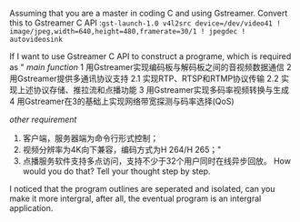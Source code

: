 Assuming that you are a master in coding C and using Gstreamer. Convert this to Gstreamer C API :```gst-launch-1.0 v4l2src device=/dev/video41 ! image/jpeg,width=640,height=480,framerate=30/1 ! jpegdec ! autovideosink```
	
If I want to use Gstreamer C API to construct a programe, which is required as "
*main function*
1 用Gstreamer实现编码板与解码板之间的音视频数据通信 
2 用Gstreamer提供多通讯协议支持 
2.1 实现RTP、RTSP和RTMP协议传输 
2.2 实现上述协议存储、推拉流和点播功能 
3 用Gstreamer实现多码率视频转换与生成 
4 用Gstreamer在3的基础上实现网络带宽探测与码率选择(QoS)

*other requirement*
1) 客户端，服务器端为命令行形式控制；
2) 视频分辨率为4K向下兼容，编码方式为H 264/H 265；"
3) 点播服务软件支持多点访问，支持不少于32个用户同时在线异步回放。
How would you do that? Tell your thought step by step.


I noticed that the program outlines are seperated and isolated, can you make it more intergral, after all, the eventual program is an intergral application.
